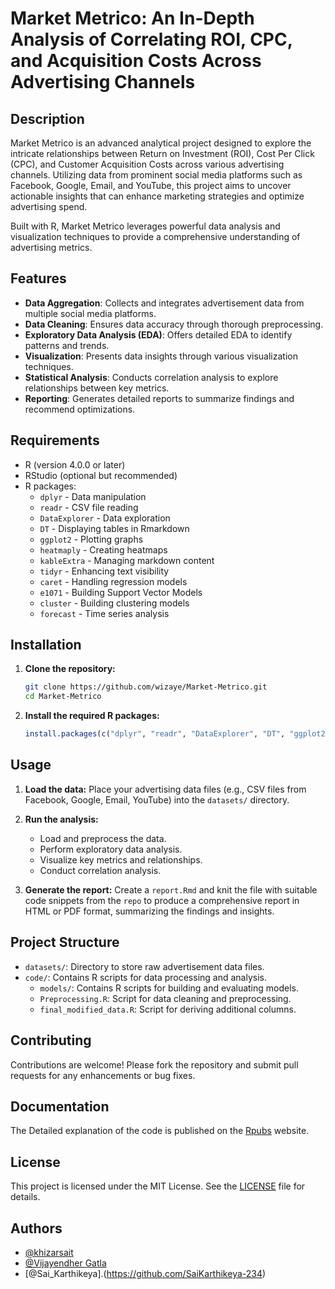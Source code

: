 # Market Metrico: An In-Depth Analysis of Correlating ROI, CPC, and Acquisition Costs Across Advertising Channels

## Description

Market Metrico is an advanced analytical project designed to explore the intricate relationships between Return on Investment (ROI), Cost Per Click (CPC), and Customer Acquisition Costs across various advertising channels. Utilizing data from prominent social media platforms such as Facebook, Google, Email, and YouTube, this project aims to uncover actionable insights that can enhance marketing strategies and optimize advertising spend.

Built with R, Market Metrico leverages powerful data analysis and visualization techniques to provide a comprehensive understanding of advertising metrics.

## Features

- **Data Aggregation**: Collects and integrates advertisement data from multiple social media platforms.
- **Data Cleaning**: Ensures data accuracy through thorough preprocessing.
- **Exploratory Data Analysis (EDA)**: Offers detailed EDA to identify patterns and trends.
- **Visualization**: Presents data insights through various visualization techniques.
- **Statistical Analysis**: Conducts correlation analysis to explore relationships between key metrics.
- **Reporting**: Generates detailed reports to summarize findings and recommend optimizations.

## Requirements

- R (version 4.0.0 or later)
- RStudio (optional but recommended)
- R packages:
  - `dplyr` - Data manipulation
  - `readr` - CSV file reading
  - `DataExplorer` - Data exploration
  - `DT` - Displaying tables in Rmarkdown
  - `ggplot2` - Plotting graphs
  - `heatmaply` - Creating heatmaps
  - `kableExtra` - Managing markdown content
  - `tidyr` - Enhancing text visibility
  - `caret` - Handling regression models
  - `e1071` - Building Support Vector Models
  - `cluster` - Building clustering models
  - `forecast` - Time series analysis

## Installation

1. **Clone the repository:**
   ```bash
   git clone https://github.com/wizaye/Market-Metrico.git
   cd Market-Metrico
   ```

2. **Install the required R packages:**
   ```R
   install.packages(c("dplyr", "readr", "DataExplorer", "DT", "ggplot2", "heatmaply", "kableExtra", "tidyr", "caret", "e1071", "cluster", "forecast"))
   ```

## Usage

1. **Load the data:**
   Place your advertising data files (e.g., CSV files from Facebook, Google, Email, YouTube) into the `datasets/` directory.

2. **Run the analysis:**
   - Load and preprocess the data.
   - Perform exploratory data analysis.
   - Visualize key metrics and relationships.
   - Conduct correlation analysis.

3. **Generate the report:**
   Create a `report.Rmd` and knit the file with suitable code snippets from the `repo` to produce a comprehensive report in HTML or PDF format, summarizing the findings and insights.

## Project Structure

- `datasets/`: Directory to store raw advertisement data files.
- `code/`: Contains R scripts for data processing and analysis.
  - `models/`: Contains R scripts for building and evaluating models.
  - `Preprocessing.R`: Script for data cleaning and preprocessing.
  - `final_modified_data.R`: Script for deriving additional columns.

## Contributing

Contributions are welcome! Please fork the repository and submit pull requests for any enhancements or bug fixes.

## Documentation

The Detailed explanation of the code is published on the [Rpubs](https://rpubs.com/vijayendhergatla/1184746)
website.
## License

This project is licensed under the MIT License. See the [LICENSE](LICENSE) file for details.
## Authors

- [@khizarsait](https://www.github.com/khizarsait)
- [@Vijayendher Gatla](https://github.com/wizaye)
- [@Sai_Karthikeya].(https://github.com/SaiKarthikeya-234)




